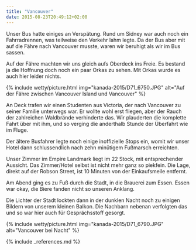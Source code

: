 ```yaml
---
title: "Vancouver"
date: 2015-08-23T20:49:12+02:00
---
```

Unser Bus hatte einiges an Verspätung. Rund um Sidney war auch noch ein Fahrradrennen, was teilweise den Verkehr lahm legte. Da der Bus aber mit auf die Fähre nach Vancouver musste, waren wir beruhigt als wir im Bus sassen.

Auf der Fähre machten wir uns gleich aufs Oberdeck ins Freie. Es bestand ja die Hoffnung doch noch ein paar Orkas zu sehen. Mit Orkas wurde es auch hier leider nichts. 

{% include wetty/picture.html img="kanada-2015/D71_6750.JPG" alt="Auf der Fähre zwischen Vancouver Island und Vancouver" %}

An Deck trafen wir einen Studenten aus Victoria, der nach Vancouver zu seiner Familie unterwegs war. Er wollte wohl erst fliegen, aber der Rauch der zahlreichen Waldbrände verhinderte das. Wir plauderten die komplette Fahrt über mit ihm, und so verging die anderthalb Stunde der Überfahrt wie im Fluge.

Der ältere Busfahrer legte noch einige inoffizielle Stops ein, womit wir unser Hotel dann schlussendlich nach zehn minütigem Fußmarsch erreichten.

Unser Zimmer im Empire Landmark liegt im 22 Stock, mit entsprechender Aussicht. Das Zimmer/Hotel selbst ist nicht mehr ganz so piekfein. Die Lage, direkt auf der Robson Street, ist 10 Minuten von der Einkaufsmeile entfernt.

Am Abend ging es zu Fuß durch die Stadt, in die Brauerei zum Essen. Essen war okay, die Biere fanden nicht so unseren Anklang. 

Die Lichter der Stadt lockten dann in der dunklen Nacht noch zu einigen Bildern von unserem kleinen Balkon. Die Nachbarn nebenan verfolgten das und so war hier auch für Gesprächsstoff gesorgt.

{% include wetty/picture.html img="kanada-2015/D71_6790.JPG" alt="Vancouver bei Nacht" %}

{% include _references.md %}